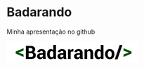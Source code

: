 # Badarando
 Minha apresentação no github
<p aligh=center>
    <a href="#">
        <img align="center" width="300" src="logo.png">
    </a>
</p>